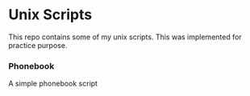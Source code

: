 
# Unix Scripts

This repo contains some of my unix scripts. This was implemented for practice purpose. 

### Phonebook

A simple phonebook script